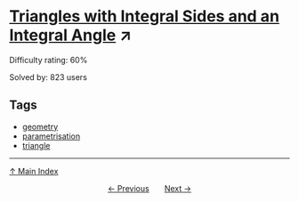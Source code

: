 # [Triangles with Integral Sides and an Integral Angle](https://projecteuler.net/problem=279) ↗️

Difficulty rating: 60%

Solved by: 823 users
## Tags

- [geometry](../tags/geometry.md)
- [parametrisation](../tags/parametrisation.md)
- [triangle](../tags/triangle.md)



---

[↑ Main Index](../README.md)


<div align=center><a href='278.md'>← Previous</a> &nbsp;&nbsp; &nbsp;&nbsp;  <a href='280.md'>Next →</a></div>
